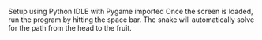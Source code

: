 Setup using Python IDLE with Pygame imported
Once the screen is loaded, run the program by hitting the space bar.
The snake will automatically solve for the path from the head to the fruit.
